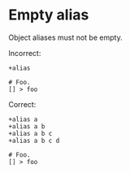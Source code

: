 # Empty alias

Object aliases must not be empty.

Incorrect:

```eo
+alias

# Foo.
[] > foo
```

Correct:

```eo
+alias a
+alias a b
+alias a b c
+alias a b c d

# Foo.
[] > foo
```
